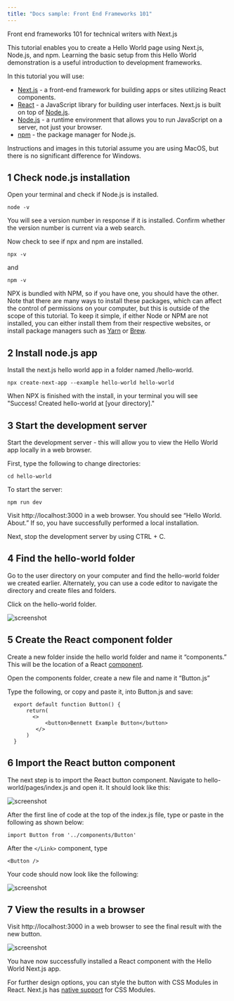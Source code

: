 ```yaml
---
title: "Docs sample: Front End Frameworks 101"
---
```


Front end frameworks 101 for technical writers with Next.js

This tutorial enables you to create a Hello World page using Next.js, Node.js, and npm. Learning the basic setup from this Hello World demonstration is a useful introduction to development frameworks.

In this tutorial you will use:
- [Next.js](https://nextjs.org) - a front-end framework for building apps or sites utilizing React components. 
- [React](https://reactjs.org) - a JavaScript library for building user interfaces. Next.js is built on top of [Node.js](https://nodejs.org/en/).
- [Node.js](https://nodejs.org/en/) - a runtime environment that allows you to run JavaScript on a server, not just your browser. 
- [npm](https://www.npmjs.com) - the package manager for Node.js.

Instructions and images in this tutorial assume you are using MacOS, but there is no significant difference for Windows. 


1 Check node.js installation
---

Open your terminal and check if Node.js is installed.
```
node -v
```
You will see a version number in response if it is installed. Confirm whether the version number is current via a web search.

Now check to see if npx and npm are installed.
```
npx -v
```
and
```
npm -v 
```

NPX is bundled with NPM, so if you have one, you should have the other. Note that there are many ways to install these packages, which can affect the control of permissions on your computer, but this is outside of the scope of this tutorial. To keep it simple, if either Node or NPM are not installed, you can either install them from their respective websites, or install package managers such as [Yarn](https://yarnpkg.com/getting-started/migration) or [Brew](https://brew.sh).


2 Install node.js app
---

Install the next.js hello world app in a folder named /hello-world.
```
npx create-next-app --example hello-world hello-world
```
When NPX is finished with the install, in your terminal you will see "Success! Created hello-world at [your directory]."


3 Start the development server
---

Start the development server - this will allow you to view the Hello World app locally in a web browser.

First, type the following to change directories:
```
cd hello-world
```
To start the server:
```
npm run dev
```
Visit http://localhost:3000 in a web browser.  You should see “Hello World. About.” If so, you have successfully performed a local installation.

Next, stop the development server by using CTRL + C.


4 Find the hello-world folder
---

Go to the user directory on your computer and find the hello-world folder we created earlier. Alternately, you can use a code editor to navigate the directory and create files and folders.

Click on the hello-world folder.

![screenshot](https://bennetthub500.github.io/personal/assets/images/directory_hello_folder.png)


5 Create the React component folder
---

Create a new folder inside the hello world folder and name it “components.” This will be the location of a React [component](https://reactjs.org/docs/components-and-props.html).

Open the components folder, create a new file and name it “Button.js”

Type the following, or copy and paste it, into Button.js and save:

```
  export default function Button() {
      return(
      	<>
          	<button>Bennett Example Button</button>
    	 </>
      )
  }
```


6 Import the React button component
---

The next step is to import the React button component.  Navigate to hello-world/pages/index.js and open it. It should look like this:

![screenshot](https://bennetthub500.github.io/personal/assets/images/import_button_editor_before_adding_copy.png)

After the first line of code at the top of the index.js file, type or paste in the following as shown below:
```
import Button from '../components/Button'
```
After the `</Link>` component, type
```
<Button />
```
Your code should now look like the following:

![screenshot](https://bennetthub500.github.io/personal/assets/images/import_button_after_adding.png)


7 View the results in a browser
---

Visit http://localhost:3000 in a web browser to see the final result with the new button.

![screenshot](https://bennetthub500.github.io/personal/assets/images/localhost_final_screen_copy.png)

You have now successfully installed a React component with the Hello World Next.js app.

For further design options, you can style the button with CSS Modules in React. Next.js has [native support](https://nextjs.org/docs/basic-features/built-in-css-support#adding-component-level-css) for CSS Modules.
